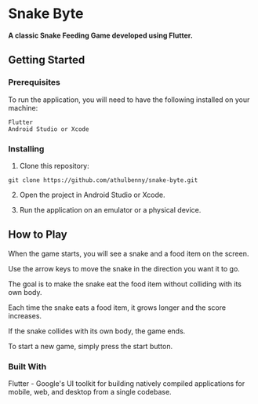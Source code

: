 # Snake Byte

**A classic Snake Feeding Game developed using Flutter.**

## Getting Started

### Prerequisites
  To run the application, you will need to have the following installed on your machine:

    Flutter
    Android Studio or Xcode
    

### Installing
  1. Clone this repository:
  
    git clone https://github.com/athulbenny/snake-byte.git
    
  2. Open the project in Android Studio or Xcode.

  3. Run the application on an emulator or a physical device.
  

## How to Play
  When the game starts, you will see a snake and a food item on the screen.

  Use the arrow keys to move the snake in the direction you want it to go.

  The goal is to make the snake eat the food item without colliding with its own body.

  Each time the snake eats a food item, it grows longer and the score increases.

  If the snake collides with its own body, the game ends.

  To start a new game, simply press the start button.

### Built With
Flutter - Google's UI toolkit for building natively compiled applications for mobile, web, and desktop from a single codebase.
